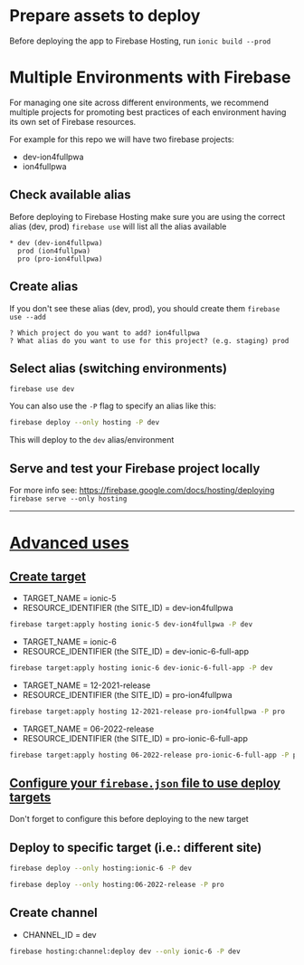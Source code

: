 # Prepare assets to deploy
Before deploying the app to Firebase Hosting, run `ionic build --prod`

# Multiple Environments with Firebase
For managing one site across different environments, we recommend multiple projects for promoting best practices of each environment having its own set of Firebase resources.

For example for this repo we will have two firebase projects:
- dev-ion4fullpwa
- ion4fullpwa

## Check available alias
Before deploying to Firebase Hosting make sure you are using the correct alias (dev, prod)
`firebase use` will list all the alias available
```
* dev (dev-ion4fullpwa)
  prod (ion4fullpwa)
  pro (pro-ion4fullpwa)
```

## Create alias
If you don't see these alias (dev, prod), you should create them
`firebase use --add`
```
? Which project do you want to add? ion4fullpwa
? What alias do you want to use for this project? (e.g. staging) prod
```

## Select alias (switching environments)
`firebase use dev`

You can also use the `-P` flag to specify an alias like this:
``` bash
firebase deploy --only hosting -P dev
```

This will deploy to the `dev` alias/environment

## Serve and test your Firebase project locally
For more info see: https://firebase.google.com/docs/hosting/deploying
`firebase serve --only hosting`

---

# [Advanced uses](https://firebase.google.com/docs/cli/targets#deploy-target-commands)

## [Create target](https://firebase.google.com/docs/cli/targets#set-up-deploy-target-hosting)
- TARGET_NAME = ionic-5
- RESOURCE_IDENTIFIER (the SITE_ID) = dev-ion4fullpwa
``` bash
firebase target:apply hosting ionic-5 dev-ion4fullpwa -P dev
```

- TARGET_NAME = ionic-6
- RESOURCE_IDENTIFIER (the SITE_ID) = dev-ionic-6-full-app
``` bash
firebase target:apply hosting ionic-6 dev-ionic-6-full-app -P dev
```

- TARGET_NAME = 12-2021-release
- RESOURCE_IDENTIFIER (the SITE_ID) = pro-ion4fullpwa
``` bash
firebase target:apply hosting 12-2021-release pro-ion4fullpwa -P pro
```

- TARGET_NAME = 06-2022-release
- RESOURCE_IDENTIFIER (the SITE_ID) = pro-ionic-6-full-app
``` bash
firebase target:apply hosting 06-2022-release pro-ionic-6-full-app -P pro
```


## [Configure your `firebase.json` file to use deploy targets](https://firebase.google.com/docs/cli/targets#configure_your_firebasejson_file_to_use_deploy_targets)
Don't forget to configure this before deploying to the new target


## Deploy to specific target (i.e.: different site)
``` bash
firebase deploy --only hosting:ionic-6 -P dev
```

``` bash
firebase deploy --only hosting:06-2022-release -P pro
```


## Create channel
- CHANNEL_ID = dev
``` bash
firebase hosting:channel:deploy dev --only ionic-6 -P dev
```
